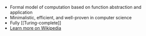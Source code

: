 - Formal model of computation based on function abstraction and application
- Minimalistic, efficient, and well-proven in computer science
- Fully [[Turing-complete]]
- [Learn more on Wikipedia](https://en.wikipedia.org/wiki/Lambda_calculus)